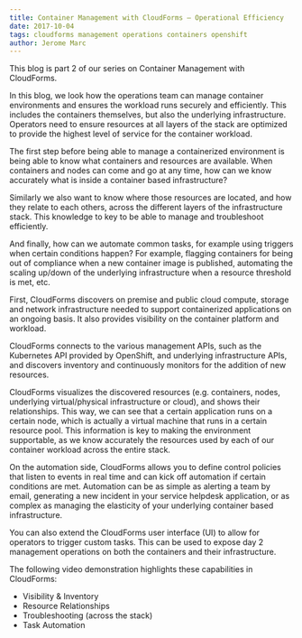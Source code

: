 ```yaml
---     
title: Container Management with CloudForms – Operational Efficiency
date: 2017-10-04
tags: cloudforms management operations containers openshift
author: Jerome Marc
---
```


This blog is part 2 of our series on Container Management with CloudForms.

In this blog, we look how the operations team can manage container environments and ensures the workload runs securely and efficiently. This includes the containers themselves, but also the underlying infrastructure. Operators need to ensure resources at all layers of the stack are optimized to provide the highest level of service for the container workload.

The first step before being able to manage a containerized environment is being able to know what containers and resources are available. When containers and nodes can come and go at any time, how can we know accurately what is inside a container based infrastructure?
  
Similarly we also want to know where those resources are located, and how they relate to each others, across the different layers of the infrastructure stack. This knowledge to key to be able to manage and troubleshoot efficiently.
  
And finally, how can we automate common tasks, for example using triggers when certain conditions happen? For example, flagging containers for being out of compliance when a new container image is published, automating the scaling up/down of the underlying infrastructure when a resource threshold is met, etc.
  
First, CloudForms discovers on premise and public cloud compute, storage and network infrastructure needed to support containerized applications on an ongoing basis. It also provides visibility on the container platform and workload.
  
CloudForms connects to the various management APIs, such as the Kubernetes API provided by OpenShift, and underlying infrastructure APIs, and discovers inventory and continuously monitors for the addition of new resources.
  
CloudForms visualizes the discovered resources (e.g. containers, nodes, underlying virtual/physical infrastructure or cloud), and shows their relationships. This way, we can see that a certain application runs on a certain node, which is actually a virtual machine that runs in a certain resource pool. This information is key to making the environment supportable, as we know accurately the resources used by each of our container workload across the entire stack.
  
On the automation side, CloudForms allows you to define control policies that listen to events in real time and can kick off automation if certain conditions are met. Automation can be as simple as alerting a team by email, generating a new incident in your service helpdesk application, or as complex as managing the elasticity of your underlying container based infrastructure.
  
You can also extend the CloudForms user interface (UI) to allow for operators to trigger custom tasks. This can be used to expose day 2 management operations on both the containers and their infrastructure.

The following video demonstration highlights these capabilities in CloudForms:

* Visibility & Inventory
* Resource Relationships
* Troubleshooting (across the stack)
* Task Automation
